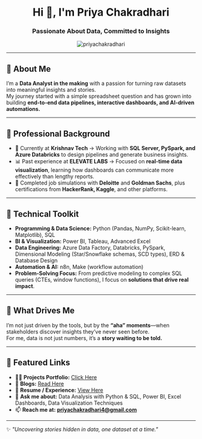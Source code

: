 <h1 align="center">Hi 👋, I'm Priya Chakradhari</h1>
<h3 align="center">Passionate About Data, Committed to Insights</h3>

<p align="center">
  <img src="https://komarev.com/ghpvc/?username=priyachakradhari&label=Profile%20views&color=0e75b6&style=flat" alt="priyachakradhari" />
</p>

---

## 👋 About Me  
I’m a **Data Analyst in the making** with a passion for turning raw datasets into meaningful insights and stories.  
My journey started with a simple spreadsheet question and has grown into building **end-to-end data pipelines, interactive dashboards, and AI-driven automations.**

---

## 🔹 Professional Background  
- 💼 Currently at **Krishnav Tech** → Working with **SQL Server, PySpark, and Azure Databricks** to design pipelines and generate business insights.  
- 📊 Past experience at **ELEVATE LABS** → Focused on **real-time data visualization**, learning how dashboards can communicate more effectively than lengthy reports.  
- 🎯 Completed job simulations with **Deloitte** and **Goldman Sachs**, plus certifications from **HackerRank, Kaggle**, and other platforms.  

---

## 🔹 Technical Toolkit  
- **Programming & Data Science:** Python (Pandas, NumPy, Scikit-learn, Matplotlib), SQL  
- **BI & Visualization:** Power BI, Tableau, Advanced Excel  
- **Data Engineering:** Azure Data Factory, Databricks, PySpark, Dimensional Modeling (Star/Snowflake schemas, SCD types), ERD & Database Design  
- **Automation & AI:** n8n, Make (workflow automation)  
- **Problem-Solving Focus:** From predictive modeling to complex SQL queries (CTEs, window functions), I focus on **solutions that drive real impact**.  

---

## 🔹 What Drives Me  
I’m not just driven by the tools, but by the **“aha” moments**—when stakeholders discover insights they’ve never seen before.  
For me, data is not just numbers, it’s a **story waiting to be told.**  

---

## 📌 Featured Links  
- 👨‍💻 **Projects Portfolio:** [Click Here](https://priyachakradhariportfolio.my.canva.site/freelance-freelance-website-in-grey-white-neon-yellow-classy-neons-style)  
- 📝 **Blogs:** [Read Here](https://drive.google.com/file/d/1XgEEUsZbSBebnKNzT-Vcw4DhjD1Tlv3a/view)  
- 📄 **Resume / Experience:** [View Here](https://drive.google.com/file/d/12L_9of-OHaaFn7LIe9Rj17tOFpzY8i9D/view)  
- 💬 **Ask me about:** Data Analysis with Python & SQL, Power BI, Excel Dashboards, Data Visualization Techniques  
- 📫 **Reach me at:** **priyachakradhari4@gmail.com**  

---

✨ *"Uncovering stories hidden in data, one dataset at a time."*  
